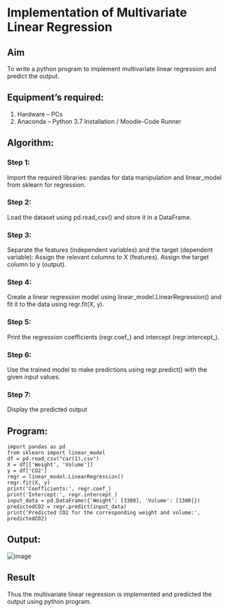# Implementation of Multivariate Linear Regression
## Aim
To write a python program to implement multivariate linear regression and predict the output.
## Equipment’s required:
1.	Hardware – PCs
2.	Anaconda – Python 3.7 Installation / Moodle-Code Runner
## Algorithm:
### Step 1:
 Import the required libraries: pandas for data manipulation and linear_model from sklearn
 for regression.
### Step 2:
 Load the dataset using pd.read_csv() and store it in a DataFrame.
### Step 3:
 Separate the features (independent variables) and the target (dependent variable):
 Assign the relevant columns to X (features). Assign the target column to y (output).
### Step 4:
 Create a linear regression model using linear_model.LinearRegression() and fit it to the
 data using regr.fit(X, y).
### Step 5:
 Print the regression coefficients (regr.coef_) and intercept (regr.intercept_).
### Step 6:
 Use the trained model to make predictions using regr.predict() with the given input values.
### Step 7:
 Display the predicted output
## Program:
```
import pandas as pd
from sklearn import linear_model
df = pd.read_csv("car(1).csv")
X = df[['Weight', 'Volume']]
y = df['CO2']
regr = linear_model.LinearRegression()
regr.fit(X, y)
print('Coefficients:', regr.coef_)
print('Intercept:', regr.intercept_)
input_data = pd.DataFrame({'Weight': [3300], 'Volume': [1300]})
predictedCO2 = regr.predict(input_data)
print('Predicted CO2 for the corresponding weight and volume:', predictedCO2)

```
## Output:
![image](https://github.com/user-attachments/assets/c22ad831-1428-4032-b376-5b4d06d700e4)


## Result
Thus the multivariate linear regression is implemented and predicted the output using python program.

